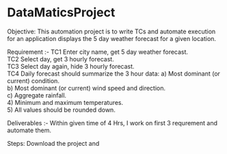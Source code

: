 # DataMaticsProject

Objective:
This automation project is to write TCs and automate execution for an application displays the 5 day weather forecast for a given location.

Requirement :- 
TC1 Enter city name, get 5 day weather forecast.   
TC2 Select day, get 3 hourly forecast.   
TC3 Select day again, hide 3 hourly forecast.   
TC4 Daily forecast should summarize the 3 hour data: 
  a) Most dominant (or current) condition.   
  b) Most dominant (or current) wind speed and direction.   
  c) Aggregate rainfall.   
  4) Minimum and maximum temperatures.   
  5) All values should be rounded down.   
  
Deliverables :- 
Within given time of 4 Hrs, I work on first 3 requrement and automate them.   

Steps:
Download the project and 
